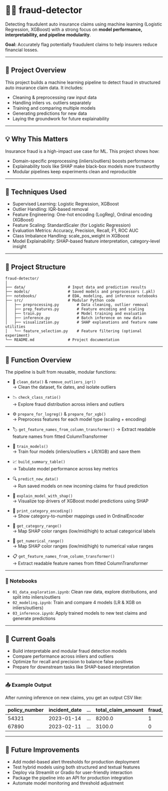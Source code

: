 # 🕵️‍♀️ fraud-detector

Detecting fraudulent auto insurance claims using machine learning (Logistic Regression, XGBoost) with a strong focus on **model performance, interpretability, and pipeline modularity**.


**Goal:** Accurately flag potentially fraudulent claims to help insurers reduce financial losses.

---

## 📌 Project Overview

This project builds a machine learning pipeline to detect fraud in structured auto insurance claim data. It includes:  
- Cleaning & preprocessing raw input data  
- Handling inliers vs. outliers separately  
- Training and comparing multiple models  
- Generating predictions for new data  
- Laying the groundwork for future explainability  

---

## 💡 Why This Matters  
Insurance fraud is a high-impact use case for ML. This project shows how:  
- Domain-specific preprocessing (inliers/outliers) boosts performance  
- Explainability tools like SHAP make black-box models more trustworthy  
- Modular pipelines keep experiments clean and reproducible  

---

## 🧠 Techniques Used

- Supervised Learning: Logistic Regression, XGBoost  
- Outlier Handling: IQR-based removal  
- Feature Engineering: One-hot encoding (LogReg), Ordinal encoding (XGBoost)  
- Feature Scaling: StandardScaler (for Logistic Regression)
- Evaluation Metrics: Accuracy, Precision, Recall, F1, ROC AUC
- Class Imbalance Handling: scale_pos_weight in XGBoost   
- Model Explainability: SHAP-based feature interpretation, category-level insight      

---

## 📁 Project Structure
```
fraud-detector/
│
├── data/                   # Input data and prediction results
├── models/                 # Saved models and preprocessors (.pkl)
├── notebooks/              # EDA, modeling, and inference notebooks
├── src/                    # Modular Python code
│   ├── preprocessing.py        # Data cleaning, outlier removal
│   ├── prep_features.py        # Feature encoding and scaling
│   ├── train.py                # Model training and evaluation
│   ├── inference.py            # Batch inference on new data
│   ├── visualization.py        # SHAP explanations and feature name utilities
│   └── feature_selection.py    # Feature filtering (optional experiment)
└── README.md               # Project documentation
```
---

## 🔧 Function Overview

The pipeline is built from reusable, modular functions:  

- 🧼 `clean_data()` & `remove_outliers_iqr()`  
  → Clean the dataset, fix dates, and isolate outliers  

- 📉 `check_class_ratio()`  
  → Explore fraud distribution across inliers and outliers   

- ⚙️ `prepare_for_logreg()` & `prepare_for_xgb()`  
  → Preprocess features for each model type (scaling + encoding)

- 🏷️ `get_feature_names_from_column_transformer()`
  → Extract readable feature names from fitted ColumnTransformer  

- 🧠 `train_models()`  
  → Train four models (inliers/outliers × LR/XGB) and save them  

- 📈 `build_summary_table()`  
  → Tabulate model performance across key metrics  

- 🔍 `predict_new_data()`  
  → Run saved models on new incoming claims for fraud prediction  

- 🧠 `explain_model_with_shap()`  
  → Visualize top drivers of XGBoost model predictions using SHAP  

- 🧩 `print_category_encoding()`  
  → Show category-to-number mappings used in OrdinalEncoder  

- 🎯 `get_category_range()`  
  → Map SHAP color ranges (low/mid/high) to actual categorical labels  

- 📐 `get_numerical_range()`  
  → Map SHAP color ranges (low/mid/high) to numerical value ranges  

- 📋 `get_feature_names_from_column_transformer()`   
  → Extract readable feature names from fitted ColumnTransformer  

---

### 📒 Notebooks

- `01_data_exploration.ipynb`: Clean raw data, explore distributions, and split into inliers/outliers  
- `02_modeling.ipynb`: Train and compare 4 models (LR & XGB on inliers/outliers)  
- `03_inference.ipynb`: Apply trained models to new test claims and generate predictions    

---

## 🚀 Current Goals

- Build interpretable and modular fraud detection models  
- Compare performance across inliers and outliers  
- Optimize for recall and precision to balance false positives  
- Prepare for downstream tasks like SHAP-based interpretation  

---

### 📤 Example Output

After running inference on new claims, you get an output CSV like:  

| policy_number | incident_date | ... | total_claim_amount | fraud_predicted |
|---------------|----------------|-----|---------------------|------------------|
| 54321         | 2023-01-14     | ... | 8200.0              | 1                |
| 67890         | 2023-02-11     | ... | 3100.0              | 0                |

---

## 🔮 Future Improvements

- Add model-based alert thresholds for production deployment  
- Test hybrid models using both structured and textual features  
- Deploy via Streamlit or Gradio for user-friendly interaction  
- Package the pipeline into an API for production integration
- Automate model monitoring and threshold adjustment  
